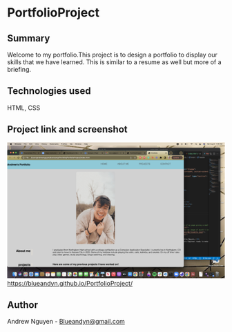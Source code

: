# PortfolioProject

## Summary
Welcome to my portfolio.This project is to design a portfolio to display our skills that we have learned. This is similar to a resume as well but more of a briefing. 

## Technologies used
HTML,  CSS

## Project link and screenshot
![Screenshots](/images/SCPortfolio.png)
https://blueandyn.github.io/PortfolioProject/

## Author
Andrew Nguyen - Blueandyn@gmail.com
